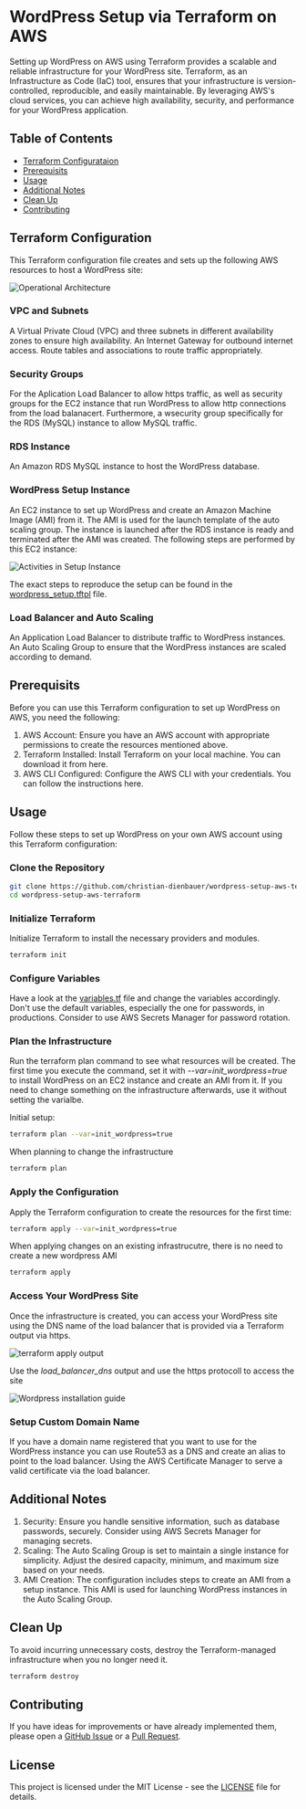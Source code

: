 # WordPress Setup via Terraform on AWS

Setting up WordPress on AWS using Terraform provides a scalable and reliable infrastructure for your WordPress site. Terraform, as an Infrastructure as Code (IaC) tool, ensures that your infrastructure is version-controlled, reproducible, and easily maintainable. By leveraging AWS's cloud services, you can achieve high availability, security, and performance for your WordPress application.

## Table of Contents

- [Terraform Configurataion](#terraform-configuration)
- [Prerequisits](#prerequisits)
- [Usage](#usage)
- [Additional Notes](#additional-notes)
- [Clean Up](#clean-up)
- [Contributing](#contributing)

## Terraform Configuration

This Terraform configuration file creates and sets up the following AWS resources to host a WordPress site:

![Operational Architecture](images/wordpress-setup-aws-terraform.png)

### VPC and Subnets

A Virtual Private Cloud (VPC) and three subnets in different availability zones to ensure high availability.
An Internet Gateway for outbound internet access.
Route tables and associations to route traffic appropriately.

### Security Groups

For the Aplication Load Balancer to allow https traffic, as well as security groups for the EC2 instance that run WordPress to allow http connections from the load balanacert. Furthermore, a wsecurity group specifically for the RDS (MySQL) instance to allow MySQL traffic.

### RDS Instance

An Amazon RDS MySQL instance to host the WordPress database.

### WordPress Setup Instance

An EC2 instance to set up WordPress and create an Amazon Machine Image (AMI) from it. The AMI is used for the launch template of the auto scaling group. The instance is launched after the RDS instance is ready and terminated after the AMI was created. The following steps are performed by this EC2 instance:

![Activities in Setup Instance](images/setup-instance-activities.png)

The exact steps to reproduce the setup can be found in the [wordpress_setup.tftpl](wordpress_setup.tftpl) file.

### Load Balancer and Auto Scaling

An Application Load Balancer to distribute traffic to WordPress instances.
An Auto Scaling Group to ensure that the WordPress instances are scaled according to demand.

## Prerequisits

Before you can use this Terraform configuration to set up WordPress on AWS, you need the following:

1. AWS Account: Ensure you have an AWS account with appropriate permissions to create the resources mentioned above.
2. Terraform Installed: Install Terraform on your local machine. You can download it from here.
3. AWS CLI Configured: Configure the AWS CLI with your credentials. You can follow the instructions here.

## Usage

Follow these steps to set up WordPress on your own AWS account using this Terraform configuration:

### Clone the Repository

```bash
git clone https://github.com/christian-dienbauer/wordpress-setup-aws-terraform
cd wordpress-setup-aws-terraform
```

### Initialize Terraform

Initialize Terraform to install the necessary providers and modules.

```bash
terraform init
```

### Configure Variables

Have a look at the [variables.tf](variables.tf) file and change the variables accordingly. Don't use the default variables, especially the one for passwords, in productions. Consider to use AWS Secrets Manager for password rotation.

### Plan the Infrastructure

Run the terraform plan command to see what resources will be created. The first time you execute the command, set it with *--var=init_wordpress=true* to install WordPress on an EC2 instance and create an AMI from it. If you need to change something on the infrastructure afterwards, use it without setting the varialbe.

Initial setup:

```bash
terraform plan --var=init_wordpress=true
```

When planning to change the infrastructure

```bash
terraform plan
```

### Apply the Configuration

Apply the Terraform configuration to create the resources for the first time:

```bash
terraform apply --var=init_wordpress=true
```

When applying changes on an existing infrastrucutre, there is no need to create a new wordpress AMI

```bash
terraform apply
```

### Access Your WordPress Site

Once the infrastructure is created, you can access your WordPress site using the DNS name of the load balancer that is provided via a Terraform output via https.

![terraform apply output](images/apply_output.png)

Use the *load_balancer_dns* output and use the https protocoll to access the site

![Wordpress installation guide](images/wordpress_install.png)

### Setup Custom Domain Name

If you have a domain name registered that you want to use for the WordPress instance you can use Route53 as a DNS and create an alias to point to the load balancer. Using the AWS Certificate Manager to serve a valid certificate via the load balancer.

## Additional Notes

1. Security: Ensure you handle sensitive information, such as database passwords, securely. Consider using AWS Secrets Manager for managing secrets.
2. Scaling: The Auto Scaling Group is set to maintain a single instance for simplicity. Adjust the desired capacity, minimum, and maximum size based on your needs.
3. AMI Creation: The configuration includes steps to create an AMI from a setup instance. This AMI is used for launching WordPress instances in the Auto Scaling Group.
<!-- 4. Multi AZ for RDS - The current setup operates the MySql RDS database within a single availablity zone to safe costs. If one wants to make it more robust it can be operated in multiple availability zones to improve Recovery Point Objective (RPO) and Recovery Time Objective (RTO). -->

## Clean Up

To avoid incurring unnecessary costs, destroy the Terraform-managed infrastructure when you no longer need it.

```bash
terraform destroy
```

## Contributing

If you have ideas for improvements or have already implemented them, please open a [GitHub Issue](../../issues) or a [Pull Request](../../pulls).

## License

This project is licensed under the MIT License - see the [LICENSE](LICENSE) file for details.
